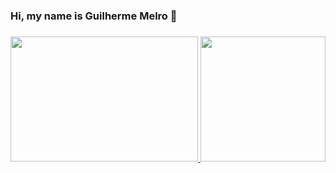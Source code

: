 ### Hi, my name is Guilherme Melro 👋
### 

<div>
 
<a href="https://github.com/MelroGui">
 
<img height="200em" width="300em" src="https://github-readme-stats.vercel.app/api?username=MelroGui&show_icons=true&theme=dracula&include_all_comsits=true&count_private=true"/>
    <img height="200em" src="https://github-readme-stats.vercel.app/api/top-langs/?username=MelroGui&layout=compact&langs_count=7&theme=dracula"/>
</div>
